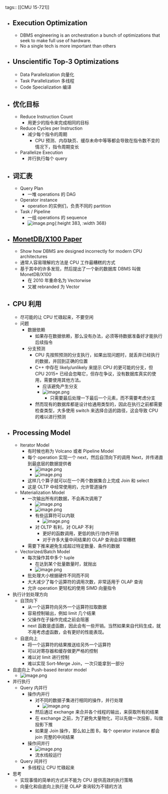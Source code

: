 tags:: [[CMU 15-721]]

- ## Execution Optimization
	- DBMS engineering is an orchestration a bunch of optimizations that seek to make full use of hardware.
	- No a single tech is more important than others
- ## Unscientific Top-3 Optimizations
	- Data Parallelization 向量化
	- Task Parallelization 多线程
	- Code Specialization 编译
- ## 优化目标
	- Reduce Instruction Count
		- 用更少的指令来完成相同的目标
	- Reduce Cycles per Instruction
		- 减少每个指令的周期
			- CPU 预测、内存缺页、缓存未命中等等都会导致在指令数不变的情况下，指令周期变长
	- Parallelize Execution
		- 并行执行每个 query
- ## 词汇表
	- Query Plan
		- 一堆 operations 的 DAG
	- Operator instance
		- operation 的实例们，负责不同的 partition
	- Task / Pipeline
		- 一组 operations 的 sequence
		- ![image.png](../assets/image_1692166542688_0.png){:height 383, :width 368}
- ## [MonetDB/X100 Paper](https://15721.courses.cs.cmu.edu/spring2023/papers/06-execution/boncz-cidr2005.pdf)
	- Show how DBMS are designed incorrectly for modern CPU architectures
	- 通常人容易理解的方法是 CPU 工作最糟糕的方式
	- 基于其中的许多发现，然后提出了一个新的数据库 DBMS 叫做 MonetDB/X100
		- 在 2010 年重命名为 Vectorwise
		- 又被 rebranded 为 Vector
- ## CPU 利用
	- 尽可能的让 CPU 忙碌起来，不要空闲
	- 问题
		- 数据依赖
			- 如果存在数据依赖，那么没有办法，必须等待数据准备好才能执行后续指令
		- 分支预测
			- CPU 先按照预测的分支执行，如果出现问题时，就丢弃已经执行的数据，并回到正确的位置
			- C++ 中存在 likely/unlikely 来提示 CPU 的更可能的分支，但 CPU 2015+ 已经会忽略它，但存在争议，没有数据库真实的使用，需要使用其他方法。
				- 应该避免产生分支
				- ![image.png](../assets/image_1692168722431_0.png)
					- 只需要最后处理一下最后一个元素，而不需要考虑分支
			- 然而现有的数据库都是设计给通用类型的，因此在执行之前都需要检查类型，大多使用 switch 来选择合适的路径，这会导致 CPU 的难以进行预测
- ## Processing Model
	- Iterator Model
		- 有时候也称为 Volcano 或者 Pipeline Model
		- 每个 operation 实现一个 next，然后自顶向下的调用 Next，并传递直到最底层的数据提供者
			- ![image.png](../assets/image_1692170432403_0.png)
			- ![image.png](../assets/image_1692170440802_0.png)
		- 这样几个算子就可以在一个两个数据集合上完成 Join 和 select
		- 这是 OLTP 中经常使用的，允许管道操作
	- Materialization Model
		- 一次输出所有的数据，不会再次调用了
			- ![image.png](../assets/image_1692172074068_0.png)
			- ![image.png](../assets/image_1692172081671_0.png)
			- 有些运算符可以内联
				- ![image.png](../assets/image_1692172179018_0.png)
			- 对 OLTP 有利，对 OLAP 不利
				- 更好的函数调用，更低的执行/协作开销
				- 对于许多大量中间结果的 OLAP 查询会非常糟糕
		- 需要下推来避免生成超过特定数量、条件的数据
	- Vectorized/Batch Model
		- 每次操作其中多个 tuple
			- 在达到某个批量数量时，就抛出
			- ![image.png](../assets/image_1692177097770_0.png)
		- 批处理大小根据硬件不同而不同
		- 大大减少了每个运算符的调用次数，非常适用于 OLAP 查询
		- 允许 operation 更轻松的使用 SIMD 向量指令
- 执行计划处理方向
	- 自顶向下
		- 从一个运算符向另外一个运算符拉取数据
		- 容易控制输出，例如 limit 几个结果
		- 父操作在子操作完成之前会阻塞
		- next 函数是虚函数，因此会有一些开销。当然如果来自代码生成，就不用考虑虚函数，会有更好的性能表现。
	- 自底向上
		- 将一个运算符的结果推送给另外一个运算符
		- 可以对寄存器和缓存做更严格的控制
		- 难以对 limit 进行控制
		- 难以实现 Sort-Merge Join，一次只能拿到一部分
- 自底向上 Push-based iterator model
	- ![image.png](../assets/image_1692177415410_0.png)
- 并行执行
	- Query 内并行
		- 操作内并行
			- 对不同的数据子集进行相同的操作，并行处理
				- ![image.png](../assets/image_1692185158970_0.png)
			- 然后通过 exchange 来合并各个线程的输出，来获取所有的结果
			- 在 exchange 之前，为了避免大量物化，可以先做一次投影，叫做投影下推
			- 如果是 Join 操作，那么如上图 B，每个 operator instance 都会 join 完整的中间结果
		- 操作间并行
			- ![image.png](../assets/image_1692185369092_0.png)
			- 流水线般运行
	- Query 间并行
		- 多线程让 CPU 忙碌起来
- 思考
	- 实现事情的简单的方式并不能为 CPU 提供高效的执行策略
	- 向量化和自底向上执行是 OLAP 查询较为不错的方法